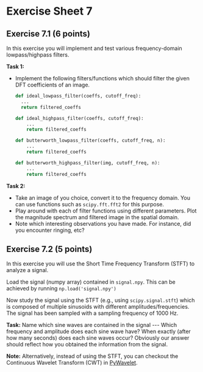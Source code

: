 # Exercise Sheet 7



## Exercise 7.1 (6 points)

In this exercise you will implement and test various frequency-domain lowpass/highpass filters.

**Task 1:**

- Implement the following filters/functions which should filter the given DFT coefficients of an image.

  ```````python
  def ideal_lowpass_filter(coeffs, cutoff_freq):
  	...
  	return filtered_coeffs
  
  def ideal_highpass_filter(coeffs, cutoff_freq):
      ...
      return filtered_coeffs
  
  def butterworth_lowpass_filter(coeffs, cutoff_freq, n):
      ...
      return filtered_coeffs
  
  def butterworth_highpass_filter(img, cutoff_freq, n):
      ...
      return filtered_coeffs
  ```````

**Task 2:**

- Take an image of you choice, convert it to the frequency domain. You can use functions such as `scipy.fft.fft2` for this purpose.
- Play around with each of filter functions using different parameters. Plot the magnitude spectrum and filtered image in the spatial domain.
- Note which interesting observations you have made. For instance, did you encounter ringing, etc?



## Exercise 7.2 (5 points)

In this exercise you will use the Short Time Frequency Transform (STFT) to analyze a signal.

Load the signal (numpy array) contained in `signal.npy`. This can be achieved by running `np.load('signal.npy')`

Now study the signal using the STFT (e.g., using `scipy.signal.stft`) which is composed of multiple sinusoids with different amplitudes/frequencies. The signal has been sampled with a sampling frequency of 1000 Hz.

**Task:** Name which sine waves are contained in the signal --- Which frequency and amplitude does each sine wave have? When exactly (after how many seconds) does each sine waves occur? Obviously our answer should reflect how you obtained the information from the signal.



**Note:** Alternatively, instead of using the STFT, you can checkout the Continuous Wavelet Transform (CWT) in [PyWavelet](https://pywavelets.readthedocs.io/en/latest/ref/cwt.html).

 
